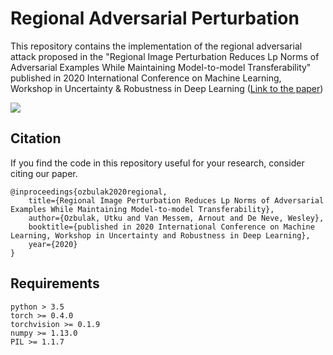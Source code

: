 # Regional Adversarial Perturbation

This repository contains the implementation of the regional adversarial attack proposed in the "Regional Image Perturbation Reduces Lp Norms of Adversarial Examples While Maintaining Model-to-model Transferability" published in 2020 International Conference on Machine Learning, Workshop in Uncertainty & Robustness in Deep Learning ([Link to the paper](https://arxiv.org/abs/...))

<img src="https://raw.githubusercontent.com/utkuozbulak/adaptive-segmentation-mask-attack/master/media/asma.png">


## Citation
If you find the code in this repository useful for your research, consider citing our paper.

    @inproceedings{ozbulak2020regional,
        title={Regional Image Perturbation Reduces Lp Norms of Adversarial Examples While Maintaining Model-to-model Transferability},
        author={Ozbulak, Utku and Van Messem, Arnout and De Neve, Wesley},
        booktitle={published in 2020 International Conference on Machine Learning, Workshop in Uncertainty and Robustness in Deep Learning},
        year={2020}
    }


## Requirements
```
python > 3.5
torch >= 0.4.0
torchvision >= 0.1.9
numpy >= 1.13.0
PIL >= 1.1.7
```
